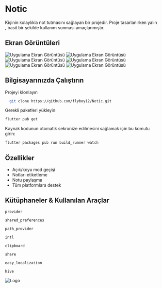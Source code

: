 
# Notic

Kişinin kolaylıkla not tutmasını sağlayan bir projedir. Proje tasarlanırken yalın , basit bir şekilde kullanım sunması amaçlanmıştır.



## Ekran Görüntüleri

![Uygulama Ekran Görüntüsü](https://github.com/flyboy12/Notic/blob/main/assets/github-image/Screenshot_1633009015.png?raw=true)
![Uygulama Ekran Görüntüsü](https://github.com/flyboy12/Notic/blob/main/assets/github-image/Screenshot_1633009018.png?raw=true)
![Uygulama Ekran Görüntüsü](https://github.com/flyboy12/Notic/blob/main/assets/github-image/Screenshot_1633009363.png?raw=true)
![Uygulama Ekran Görüntüsü](https://github.com/flyboy12/Notic/blob/main/assets/github-image/Screenshot_1633009417.png?raw=true)
![Uygulama Ekran Görüntüsü](https://github.com/flyboy12/Notic/blob/main/assets/github-image/Screenshot_1633009425.png?raw=true)
![Uygulama Ekran Görüntüsü](https://github.com/flyboy12/Notic/blob/main/assets/github-image/Screenshot_1633009435.png?raw=true)

  
## Bilgisayarınızda Çalıştırın

Projeyi klonlayın

```bash
  git clone https://github.com/flyboy12/Notic.git
```

Gerekli paketleri yükleyin

```bash
flutter pub get  
```
Kaynak kodunun otomatik sekronize edilmesini sağlamak için bu komutu girin:

```bash
flutter packages pub run build_runner watch
```

  

  
## Özellikler

- Açık/koyu mod geçişi
- Notları etiketleme
- Notu paylaşma
- Tüm platformlara destek

  
## Kütüphaneler & Kullanılan Araçlar

`provider`

`shared_preferences`

`path_provider`

`intl`

`clipboard`

`share`

`easy_localization`

`hive`

  
![Logo](https://github.com/flyboy12/Notic/blob/main/android/app/src/main/res/drawable/launch_image.png?raw=true)

    